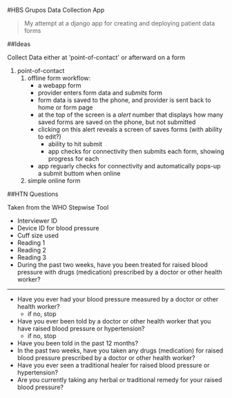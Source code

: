 #HBS Grupos Data Collection App
>My attempt at a django app for creating and deploying patient data forms

##Ideas

Collect Data either at 'point-of-contact' or afterward on a form
	
1. point-of-contact
	1. offline form workflow:
		- a webapp form
		- provider enters form data and *submits* form
		- form data is saved to the phone, and provider is sent back to home or form page
		- at the top of the screen is a *alert* number that displays how many saved forms are saved on the phone, but not submitted
		- clicking on this alert reveals a screen of saves forms (with ability to edit?)
			- ability to hit submit 
			- app checks for connectivity then submits each form, showing progress for each
		- app reguarly checks for connectivity and automatically pops-up a submit buttom when online
	1. simple online form

##HTN Questions

Taken from the WHO Stepwise Tool

- Interviewer ID
- Device ID for blood pressure
- Cuff size used
- Reading 1
- Reading 2
- Reading 3
- During the past two weeks, have you been treated for raised blood pressure with drugs (medication) prescribed by a doctor or other health worker?

---

- Have you ever had your blood pressure measured by a doctor or other health worker?
	- if no, stop
- Have you ever been told by a doctor or other health worker that you have raised blood pressure or hypertension?
	- if no, stop
- Have you been told in the past 12 months?
- In the past two weeks, have you taken any drugs (medication) for raised blood pressure prescribed by a doctor or other health worker?
- Have you ever seen a traditional healer for raised blood pressure or hypertension?
- Are you currently taking any herbal or traditional remedy for your raised blood pressure?


